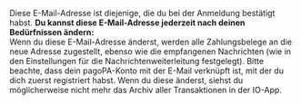 Diese E-Mail-Adresse ist diejenige, die du bei der Anmeldung bestätigt habst. 
**Du kannst diese E-Mail-Adresse jederzeit nach deinen Bedürfnissen ändern:**  
Wenn du diese E-Mail-Adresse änderst, werden alle Zahlungsbelege an die neue Adresse zugestellt, ebenso wie die empfangenen Nachrichten (wie in den Einstellungen für die Nachrichtenweiterleitung festgelegt). 
Bitte beachte, dass dein pagoPA-Konto mit der E-Mail verknüpft ist, mit der du dich zuerst registriert habst. Wenn du diese änderst, siehst du möglicherweise nicht mehr das Archiv aller Transaktionen in der IO-App.

